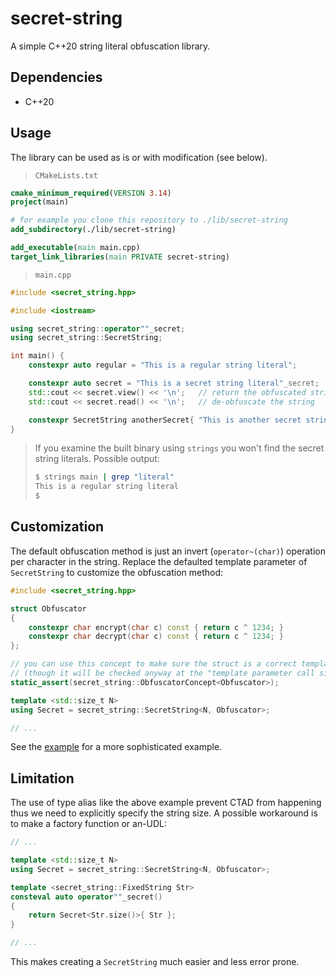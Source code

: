 # secret-string

A simple C++20 string literal obfuscation library.

## Dependencies

- C++20

## Usage

The library can be used as is or with modification (see below).

> `CMakeLists.txt`

```cmake
cmake_minimum_required(VERSION 3.14)
project(main)

# for example you clone this repository to ./lib/secret-string
add_subdirectory(./lib/secret-string)

add_executable(main main.cpp)
target_link_libraries(main PRIVATE secret-string)
```

> `main.cpp`

```cpp
#include <secret_string.hpp>

#include <iostream>

using secret_string::operator""_secret;
using secret_string::SecretString;

int main() {
    constexpr auto regular = "This is a regular string literal";

    constexpr auto secret = "This is a secret string literal"_secret;   // returns a secret_string::SecretString
    std::cout << secret.view() << '\n';   // return the obfuscated string as is
    std::cout << secret.read() << '\n';   // de-obfuscate the string

    constexpr SecretString anotherSecret{ "This is another secret string literal" };
}
```

> If you examine the built binary using `strings` you won't find the secret string literals. Possible output:
>
> ```sh
> $ strings main | grep "literal"
> This is a regular string literal
> $
> ```

## Customization

The default obfuscation method is just an invert (`operator~(char)`) operation per character in the string. Replace the defaulted template parameter of `SecretString` to customize the obfuscation method:

```cpp
#include <secret_string.hpp>

struct Obfuscator
{
    constexpr char encrypt(char c) const { return c ^ 1234; }
    constexpr char decrypt(char c) const { return c ^ 1234; }
};

// you can use this concept to make sure the struct is a correct template for SecretString
// (though it will be checked anyway at the "template parameter call site" using constrained template)
static_assert(secret_string::ObfuscatorConcept<Obfuscator>);

template <std::size_t N>
using Secret = secret_string::SecretString<N, Obfuscator>;

// ...
```

See the [example](./example/main.cpp) for a more sophisticated example.

## Limitation

The use of type alias like the above example prevent CTAD from happening thus we need to explicitly specify the string size. A possible workaround is to make a factory function or an-UDL:

```cpp
// ...

template <std::size_t N>
using Secret = secret_string::SecretString<N, Obfuscator>;

template <secret_string::FixedString Str>
consteval auto operator""_secret()
{
    return Secret<Str.size()>{ Str };
}

// ...
```

This makes creating a `SecretString` much easier and less error prone.
